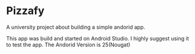 # Pizzafy
A university project about building a simple andorid app.

This app was build and started on Android Studio.
I highly suggest using it to test the app.
The Andorid Version is 25(Nougat)
